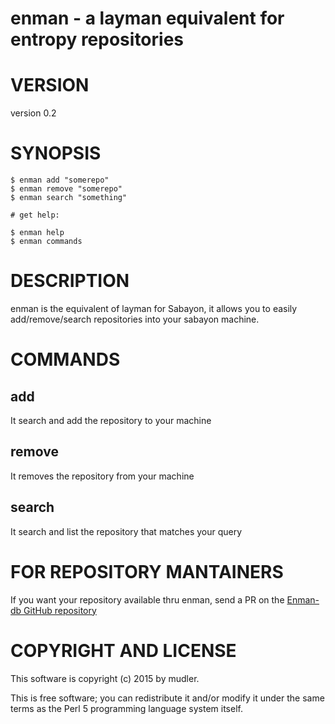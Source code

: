 # enman - a layman equivalent for entropy repositories

# VERSION

version 0.2

# SYNOPSIS

    $ enman add "somerepo"
    $ enman remove "somerepo"
    $ enman search "something"

    # get help:

    $ enman help
    $ enman commands

# DESCRIPTION

enman is the equivalent of layman for Sabayon, it allows you to easily add/remove/search repositories into your sabayon machine.

# COMMANDS

## add
It search and add the repository to your machine

## remove
It removes the repository from your machine

## search
It search and list the repository that matches your query

# FOR REPOSITORY MANTAINERS
If you want your repository available thru enman, send a PR on the [Enman-db GitHub repository](https://github.com/Spike-Pentesting/enman-db)

# COPYRIGHT AND LICENSE

This software is copyright (c) 2015 by mudler.

This is free software; you can redistribute it and/or modify it under
the same terms as the Perl 5 programming language system itself.
